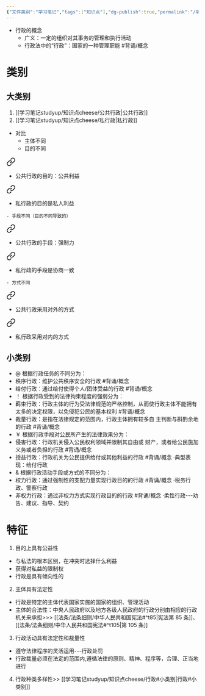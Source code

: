 ```yaml
---
{"文件类别":"学习笔记","tags":["知识点"],"dg-publish":true,"permalink":"/学习笔记studyup/知识点cheese/行政/","dgPassFrontmatter":true,"noteIcon":"","created":"2024-09-12T14:12:08.858+08:00","updated":"2024-09-30T11:33:44.506+08:00"}
---
```


- 行政的概念
	- 广义：一定的组织对其事务的管理和执行活动
	- 行政法中的“行政”：国家的一种管理职能 #背诵/概念 
# 类别
## 大类别
1. [[学习笔记studyup/知识点cheese/公共行政\|公共行政]]
2. [[学习笔记studyup/知识点cheese/私行政\|私行政]]
 - 对比
	- 主体不同
	- 目的不同
<div class="transclusion internal-embed is-loaded"><a class="markdown-embed-link" href="/studyup/cheese//#02b1ae" aria-label="Open link"><svg xmlns="http://www.w3.org/2000/svg" width="24" height="24" viewBox="0 0 24 24" fill="none" stroke="currentColor" stroke-width="2" stroke-linecap="round" stroke-linejoin="round" class="svg-icon lucide-link"><path d="M10 13a5 5 0 0 0 7.54.54l3-3a5 5 0 0 0-7.07-7.07l-1.72 1.71"></path><path d="M14 11a5 5 0 0 0-7.54-.54l-3 3a5 5 0 0 0 7.07 7.07l1.71-1.71"></path></svg></a><div class="markdown-embed">



- 公共行政的目的：公共利益 

</div></div>
 
<div class="transclusion internal-embed is-loaded"><a class="markdown-embed-link" href="/studyup/cheese//#979b38" aria-label="Open link"><svg xmlns="http://www.w3.org/2000/svg" width="24" height="24" viewBox="0 0 24 24" fill="none" stroke="currentColor" stroke-width="2" stroke-linecap="round" stroke-linejoin="round" class="svg-icon lucide-link"><path d="M10 13a5 5 0 0 0 7.54.54l3-3a5 5 0 0 0-7.07-7.07l-1.72 1.71"></path><path d="M14 11a5 5 0 0 0-7.54-.54l-3 3a5 5 0 0 0 7.07 7.07l1.71-1.71"></path></svg></a><div class="markdown-embed">



- 私行政的目的是私人利益 

</div></div>

	- 手段不同（目的不同导致的）
<div class="transclusion internal-embed is-loaded"><a class="markdown-embed-link" href="/studyup/cheese//#7f5636" aria-label="Open link"><svg xmlns="http://www.w3.org/2000/svg" width="24" height="24" viewBox="0 0 24 24" fill="none" stroke="currentColor" stroke-width="2" stroke-linecap="round" stroke-linejoin="round" class="svg-icon lucide-link"><path d="M10 13a5 5 0 0 0 7.54.54l3-3a5 5 0 0 0-7.07-7.07l-1.72 1.71"></path><path d="M14 11a5 5 0 0 0-7.54-.54l-3 3a5 5 0 0 0 7.07 7.07l1.71-1.71"></path></svg></a><div class="markdown-embed">



- 公共行政的手段：强制力 

</div></div>
 
<div class="transclusion internal-embed is-loaded"><a class="markdown-embed-link" href="/studyup/cheese//#f9f11d" aria-label="Open link"><svg xmlns="http://www.w3.org/2000/svg" width="24" height="24" viewBox="0 0 24 24" fill="none" stroke="currentColor" stroke-width="2" stroke-linecap="round" stroke-linejoin="round" class="svg-icon lucide-link"><path d="M10 13a5 5 0 0 0 7.54.54l3-3a5 5 0 0 0-7.07-7.07l-1.72 1.71"></path><path d="M14 11a5 5 0 0 0-7.54-.54l-3 3a5 5 0 0 0 7.07 7.07l1.71-1.71"></path></svg></a><div class="markdown-embed">



- 私行政的手段是协商一致 

</div></div>

	- 方式不同
<div class="transclusion internal-embed is-loaded"><a class="markdown-embed-link" href="/studyup/cheese//#9f95b7" aria-label="Open link"><svg xmlns="http://www.w3.org/2000/svg" width="24" height="24" viewBox="0 0 24 24" fill="none" stroke="currentColor" stroke-width="2" stroke-linecap="round" stroke-linejoin="round" class="svg-icon lucide-link"><path d="M10 13a5 5 0 0 0 7.54.54l3-3a5 5 0 0 0-7.07-7.07l-1.72 1.71"></path><path d="M14 11a5 5 0 0 0-7.54-.54l-3 3a5 5 0 0 0 7.07 7.07l1.71-1.71"></path></svg></a><div class="markdown-embed">



- 公共行政采用对外的方式 

</div></div>
 
<div class="transclusion internal-embed is-loaded"><a class="markdown-embed-link" href="/studyup/cheese//#b5093c" aria-label="Open link"><svg xmlns="http://www.w3.org/2000/svg" width="24" height="24" viewBox="0 0 24 24" fill="none" stroke="currentColor" stroke-width="2" stroke-linecap="round" stroke-linejoin="round" class="svg-icon lucide-link"><path d="M10 13a5 5 0 0 0 7.54.54l3-3a5 5 0 0 0-7.07-7.07l-1.72 1.71"></path><path d="M14 11a5 5 0 0 0-7.54-.54l-3 3a5 5 0 0 0 7.07 7.07l1.71-1.71"></path></svg></a><div class="markdown-embed">



- 私行政采用对内的方式 

</div></div>

## 小类别
- @ 根据行政任务的不同分为：
- 秩序行政：维护公共秩序安全的行政 #背诵/概念 
- 给付行政：通过给付使得个人/团体受益的行政 #背诵/概念 
- ！ 根据行政受到的法律拘束程度的强弱分为：
- 羁束行政：行政主体的行为受法律规范的严格控制，从而使行政主体不能拥有太多的决定权限，以免侵犯公民的基本权利 #背诵/概念 
- 裁量行政：是指在法律规定的范围内，行政主体拥有较多自 主判断与斟酌余地的行政 #背诵/概念 
- ￥ 根据行政手段对公民所产生的法律效果分为：
- 侵害行政：行政机关侵入公民权利领域并限制其自由或 财产，或者给公民施加义务或者负担的行政 #背诵/概念 
- 授益行政：行政机关为公民提供给付或其他利益的行政 #背诵/概念 
·典型表现：给付行政
- & 根据行政活动手段或方式的不同分为：
- 权力行政：通过强制性的支配力量实现行政目的的行政 #背诵/概念 
·税务行政、警察行政
- 非权力行政：通过非权力方式实现行政目的的行政 #背诵/概念 
·柔性行政---劝告、建议、指导、契约

# 特征
1. 目的上具有公益性
- 与私法的根本区别，在冲突时选择什么利益
- 获得对私益的限制权
- 行政是具有倾向性的
2. 主体具有法定性
- 行政是特定的主体代表国家实施的国家的组织、管理活动
- 主体的合法性：中央人民政府以及地方各级人民政府的行政分别由相应的行政机关来承担>>> [[法条/法条细则/中华人民共和国宪法#^t85\|宪法第 85 条]]、[[法条/法条细则/中华人民共和国宪法#^t105\|第 105 条]]
3. 行政活动具有法定性和裁量性
- 遵守法律程序的灵活运用---行政处罚
- 行政裁量必须在法定的范围内,遵循法律的原则、精神、程序等，合理、正当地进行
4. 行政种类多样性>> [[学习笔记studyup/知识点cheese/行政#小类别\|行政#小类别]]

